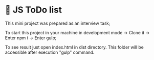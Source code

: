 # 📝 JS ToDo list

This mini project was prepared as an interview task;

To start this project in your machine in development mode → Clone it → Enter npm i → Enter gulp;

To see result just open index.html in dist directory. This folder will be accessible after execution "gulp" command.